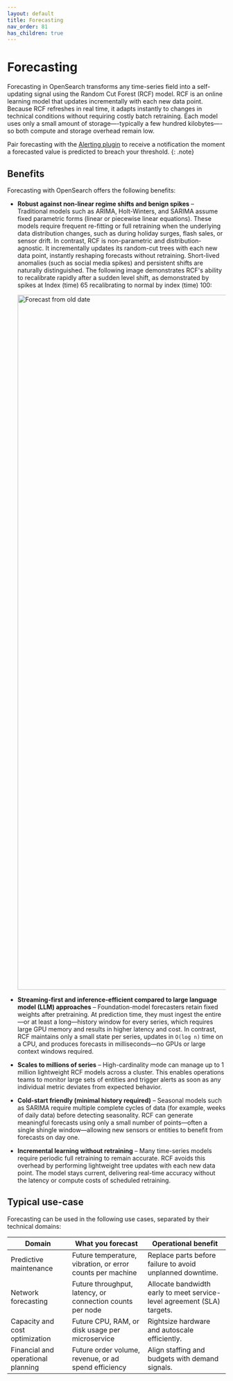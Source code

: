 ```yaml
---
layout: default
title: Forecasting
nav_order: 81
has_children: true
---
```


# Forecasting

Forecasting in OpenSearch transforms any time-series field into a self-updating signal using the Random Cut Forest (RCF) model. RCF is an online learning model that updates incrementally with each new data point. Because RCF refreshes in real time, it adapts instantly to changes in technical conditions without requiring costly batch retraining. Each model uses only a small amount of storage—-typically a few hundred kilobytes—-so both compute and storage overhead remain low.

Pair forecasting with the [Alerting plugin]({{site.url}}{{site.baseurl}}/monitoring-plugins/alerting/) to receive a notification the moment a forecasted value is predicted to breach your threshold.
{: .note}

## Benefits

Forecasting with OpenSearch offers the following benefits:

- **Robust against non-linear regime shifts and benign spikes** – Traditional models such as ARIMA, Holt-Winters, and SARIMA assume fixed parametric forms (linear or piecewise linear equations). These models require frequent re-fitting or full retraining when the underlying data distribution changes, such as during holiday surges, flash sales, or sensor drift. In contrast, RCF is non-parametric and distribution-agnostic. It incrementally updates its random-cut trees with each new data point, instantly reshaping forecasts without retraining. Short-lived anomalies (such as social media spikes) and persistent shifts are naturally distinguished. The following image demonstrates RCF's ability to recalibrate rapidly after a sudden level shift, as demonstrated by spikes at Index (time) 65 recalibrating to normal by index (time) 100:

  <img src="{{site.url}}{{site.baseurl}}/images/forecast/no_rcf_calibration.png" alt="Forecast from old date" width="1600" height="1600">

- **Streaming-first and inference-efficient compared to large language model (LLM) approaches** – Foundation-model forecasters retain fixed weights after pretraining. At prediction time, they must ingest the entire—or at least a long—history window for every series, which requires large GPU memory and results in higher latency and cost. In contrast, RCF maintains only a small state per series, updates in `O(log n)` time on a CPU, and produces forecasts in milliseconds—no GPUs or large context windows required.

- **Scales to millions of series** – High-cardinality mode can manage up to 1 million lightweight RCF models across a cluster. This enables operations teams to monitor large sets of entities and trigger alerts as soon as any individual metric deviates from expected behavior.

- **Cold-start friendly (minimal history required)** – Seasonal models such as SARIMA require multiple complete cycles of data (for example, weeks of daily data) before detecting seasonality. RCF can generate meaningful forecasts using only a small number of points—often a single shingle window—allowing new sensors or entities to benefit from forecasts on day one.

- **Incremental learning without retraining** – Many time-series models require periodic full retraining to remain accurate. RCF avoids this overhead by performing lightweight tree updates with each new data point. The model stays current, delivering real-time accuracy without the latency or compute costs of scheduled retraining.


<!----This feels like blog content---->

## Typical use-case

Forecasting can be used in the following use cases, separated by their technical domains:

| Domain | What you forecast | Operational benefit |
|--------|-------------------|---------------|
| Predictive maintenance | Future temperature, vibration, or error counts per machine | Replace parts before failure to avoid unplanned downtime. |
| Network forecasting | Future throughput, latency, or connection counts per node | Allocate bandwidth early to meet service-level agreement (SLA) targets. |
| Capacity and cost optimization | Future CPU, RAM, or disk usage per microservice | Rightsize hardware and autoscale efficiently. |
| Financial and operational planning | Future order volume, revenue, or ad spend efficiency | Align staffing and budgets with demand signals. |





